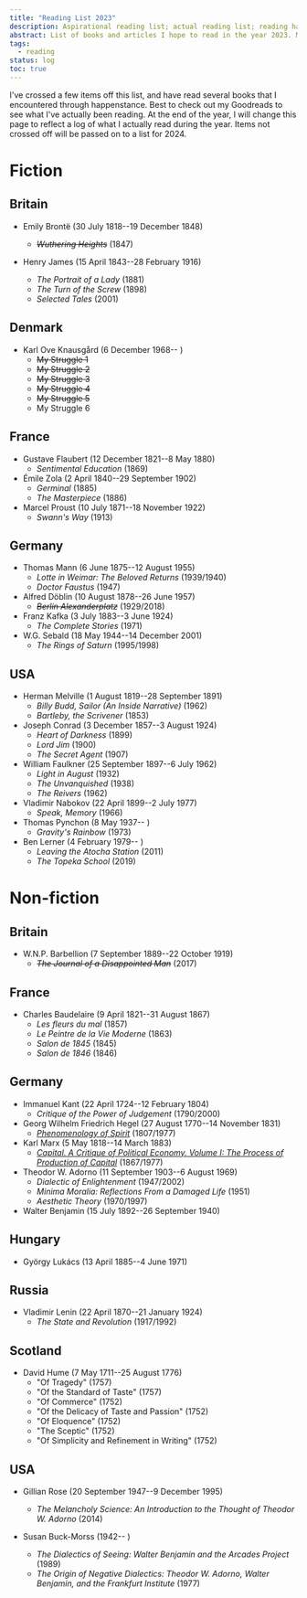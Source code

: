 ```yaml
---
title: "Reading List 2023"
description: Aspirational reading list; actual reading list; reading habits and data for the year of 2023.
abstract: List of books and articles I hope to read in the year 2023. More than anything, the aim of this project is to get more experience with independent and self-guided research, rather than following along with curricula. Separated into fiction and non-fiction; divided by country (couldn't think of a better way); ordered by author birthdate (included to begin correlating my influences' astrological signs). First date is conventional publication date; second date, if included, is the date of a translation or edition I already own, or plan to acquire.
tags:
  - reading
status: log
toc: true
---
```


I've crossed a few items off this list, and have read several books that I encountered through happenstance. Best to check out my Goodreads to see what I've actually been reading. At the end of the year, I will change this page to reflect a log of what I actually read during the year. Items not crossed off will be passed on to a list for 2024.

# Fiction

## Britain

* Emily Brontë (30 July 1818--19 December 1848)
	* ~~*Wuthering Heights*~~ (1847)

* Henry James (15 April 1843--28 February 1916)
	* *The Portrait of a Lady* (1881)
	* *The Turn of the Screw* (1898)
	* *Selected Tales* (2001)

## Denmark

* Karl Ove Knausgård (6 December 1968-- )
	* ~~My Struggle 1~~
	* ~~My Struggle 2~~
	* ~~My Struggle 3~~
	* ~~My Struggle 4~~
	* ~~My Struggle 5~~
	* My Struggle 6

## France

* Gustave Flaubert (12 December 1821--8 May 1880)
	* *Sentimental Education* (1869)
* Émile Zola (2 April 1840--29 September 1902)
	* *Germinal* (1885)
	* *The Masterpiece* (1886)
* Marcel Proust (10 July 1871--18 November 1922)
	* *Swann's Way* (1913)

## Germany

* Thomas Mann (6 June 1875--12 August 1955)
	* *Lotte in Weimar: The Beloved Returns* (1939/1940)
	* *Doctor Faustus* (1947)
* Alfred Döblin (10 August 1878--26 June 1957)
	* ~~*Berlin Alexanderplatz*~~ (1929/2018)
* Franz Kafka (3 July 1883--3 June 1924)
	* *The Complete Stories* (1971)
* W.G. Sebald (18 May 1944--14 December 2001)
	* *The Rings of Saturn* (1995/1998)

## USA

* Herman Melville (1 August 1819--28 September 1891)
	* *Billy Budd, Sailor (An Inside Narrative)* (1962)
	* *Bartleby, the Scrivener* (1853)
* Joseph Conrad (3 December 1857--3 August 1924)
	* *Heart of Darkness* (1899)
	* *Lord Jim* (1900)
	* *The Secret Agent* (1907)
* William Faulkner (25 September 1897--6 July 1962)
	* *Light in August* (1932)
	* *The Unvanquished* (1938)
	* *The Reivers* (1962)
* Vladimir Nabokov (22 April 1899--2 July 1977)
	* *Speak, Memory* (1966)
* Thomas Pynchon (8 May 1937-- )
	* *Gravity's Rainbow* (1973)
* Ben Lerner (4 February 1979-- )
	* *Leaving the Atocha Station* (2011)
	* *The Topeka School* (2019)

# Non-fiction

## Britain

* W.N.P. Barbellion (7 September 1889--22 October 1919)
	* ~~*The Journal of a Disappointed Man*~~ (2017)

## France

* Charles Baudelaire (9 April 1821--31 August 1867)
	* *Les fleurs du mal* (1857)
	* *Le Peintre de la Vie Moderne* (1863)
	* *Salon de 1845* (1845)
	* *Salon de 1846* (1846)

## Germany

* Immanuel Kant (22 April 1724--12 February 1804)
	* *Critique of the Power of Judgement* (1790/2000)
* Georg Wilhelm Friedrich Hegel (27 August 1770--14 November 1831)
	* [*Phenomenology of Spirit*](/hegel) (1807/1977)
* Karl Marx (5 May 1818--14 March 1883)
	* [*Capital. A Critique of Political Economy. Volume I: The Process of Production of Capital*](/marx) (1867/1977)
* Theodor W. Adorno (11 September 1903--6 August 1969)
	* *Dialectic of Enlightenment* (1947/2002)
	* *Minima Moralia: Reflections From a Damaged Life* (1951)
	* *Aesthetic Theory* (1970/1997)
* Walter Benjamin (15 July 1892--26 September 1940)

## Hungary

* György Lukács (13 April 1885--4 June 1971)

## Russia

* Vladimir Lenin (22 April 1870--21 January 1924)
	* *The State and Revolution* (1917/1992)

## Scotland

* David Hume (7 May 1711--25 August 1776)
	* "Of Tragedy" (1757)
	* "Of the Standard of Taste" (1757)
	* "Of Commerce" (1752)
	* "Of the Delicacy of Taste and Passion" (1752)
	* "Of Eloquence" (1752)
	* "The Sceptic" (1752)
	* "Of Simplicity and Refinement in Writing" (1752)

## USA

* Gillian Rose (20 September 1947--9 December 1995)
	* *The Melancholy Science: An Introduction to the Thought of Theodor W. Adorno* (2014)

* Susan Buck-Morss (1942-- )
	* *The Dialectics of Seeing: Walter Benjamin and the Arcades Project* (1989)
	* *The Origin of Negative Dialectics: Theodor W. Adorno, Walter Benjamin, and the Frankfurt Institute* (1977)

